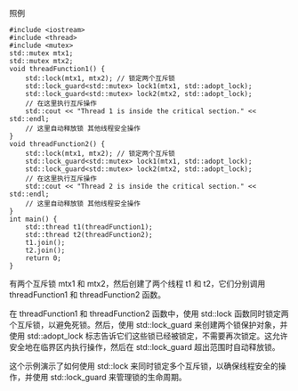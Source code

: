 照例
```
#include <iostream>
#include <thread>
#include <mutex>
std::mutex mtx1;
std::mutex mtx2;
void threadFunction1() {
    std::lock(mtx1, mtx2); // 锁定两个互斥锁
    std::lock_guard<std::mutex> lock1(mtx1, std::adopt_lock);
    std::lock_guard<std::mutex> lock2(mtx2, std::adopt_lock);
    // 在这里执行互斥操作
    std::cout << "Thread 1 is inside the critical section." << std::endl;
    // 这里自动释放锁 其他线程安全操作
}
void threadFunction2() {
    std::lock(mtx1, mtx2); // 锁定两个互斥锁
    std::lock_guard<std::mutex> lock1(mtx1, std::adopt_lock);
    std::lock_guard<std::mutex> lock2(mtx2, std::adopt_lock);
    // 在这里执行互斥操作
    std::cout << "Thread 2 is inside the critical section." << std::endl;
    // 这里自动释放锁 其他线程安全操作
}
int main() {
    std::thread t1(threadFunction1);
    std::thread t2(threadFunction2);
    t1.join();
    t2.join();
    return 0;
}
```
有两个互斥锁 mtx1 和 mtx2，然后创建了两个线程 t1 和 t2，它们分别调用 threadFunction1 和 threadFunction2 函数。

在 threadFunction1 和 threadFunction2 函数中，使用 std::lock 函数同时锁定两个互斥锁，以避免死锁。然后，使用 std::lock_guard 来创建两个锁保护对象，并使用 std::adopt_lock 标志告诉它们这些锁已经被锁定，不需要再次锁定。这允许安全地在临界区内执行操作，然后在 std::lock_guard 超出范围时自动释放锁。

这个示例演示了如何使用 std::lock 来同时锁定多个互斥锁，以确保线程安全的操作，并使用 std::lock_guard 来管理锁的生命周期。